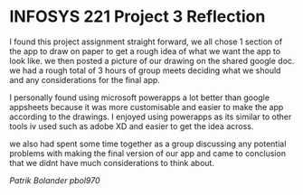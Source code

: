 # INFOSYS 221 Project 3 Reflection

<p>
I found this project assignment straight forward, we all chose 1 section of the app to draw on paper to get a rough idea of what we want the app to look like. we then posted a picture of our drawing on the shared google doc. we had a rough total of 3 hours of group meets deciding what we should and any considerations for the final app.
  
I personally found using microsoft powerapps a lot better than google appsheets because it was more customisable and easier to make the app according to the drawings. I enjoyed using powerapps as its similar to other tools iv used such as adobe XD and easier to get the idea across.

we also had spent some time together as a group discussing any potential problems with making the final version of our app and came to conclusion that we didnt have much considerations to think about.
</p>

_Patrik Bolander_
_pbol970_
